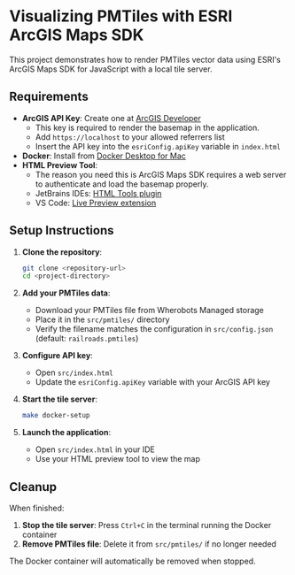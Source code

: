 # Visualizing PMTiles with ESRI ArcGIS Maps SDK

This project demonstrates how to render PMTiles vector data using ESRI's ArcGIS Maps SDK for JavaScript with a local tile server.

## Requirements

- **ArcGIS API Key**: Create one at [ArcGIS Developer](https://developers.arcgis.com/documentation/security-and-authentication/api-key-authentication/tutorials/create-an-api-key/)
  - This key is required to render the basemap in the application.
  - Add `https://localhost` to your allowed referrers list
  - Insert the API key into the `esriConfig.apiKey` variable in `index.html`
- **Docker**: Install from [Docker Desktop for Mac](https://docs.docker.com/desktop/setup/install/mac-install/)
- **HTML Preview Tool**:
    - The reason you need this is ArcGIS Maps SDK requires a web server to authenticate and load the basemap properly.
    - JetBrains IDEs: [HTML Tools plugin](https://plugins.jetbrains.com/plugin/13118-html-tools)
  - VS Code: [Live Preview extension](https://marketplace.visualstudio.com/items?itemName=ms-vscode.live-server)

## Setup Instructions

1. **Clone the repository**:
   ```bash
   git clone <repository-url>
   cd <project-directory>
   ```

2. **Add your PMTiles data**:
   - Download your PMTiles file from Wherobots Managed storage
   - Place it in the `src/pmtiles/` directory
   - Verify the filename matches the configuration in `src/config.json` (default: `railroads.pmtiles`)

3. **Configure API key**:
   - Open `src/index.html`
   - Update the `esriConfig.apiKey` variable with your ArcGIS API key

4. **Start the tile server**:
   ```bash
   make docker-setup
   ```

5. **Launch the application**:
   - Open `src/index.html` in your IDE
   - Use your HTML preview tool to view the map

## Cleanup

When finished:

1. **Stop the tile server**: Press `Ctrl+C` in the terminal running the Docker container
2. **Remove PMTiles file**: Delete it from `src/pmtiles/` if no longer needed

The Docker container will automatically be removed when stopped.

